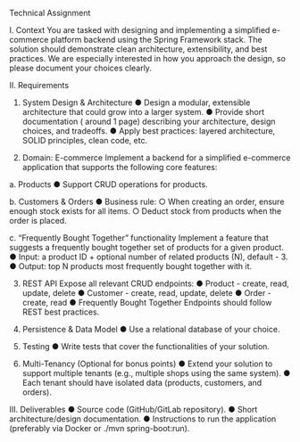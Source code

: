 Technical Assignment

I. Context
You are tasked with designing and implementing a simplified e-commerce platform backend using the Spring Framework stack. The solution should demonstrate clean
architecture, extensibility, and best practices.
We are especially interested in how you approach the design, so please document your choices clearly.

II. Requirements

1. System Design & Architecture
● Design a modular, extensible architecture that could grow into a larger system.
● Provide short documentation ( around 1 page) describing your architecture, design choices, and tradeoffs.
● Apply best practices: layered architecture, SOLID principles, clean code, etc.

2. Domain: E-commerce
Implement a backend for a simplified e-commerce application that supports the
following core features:

a. Products
● Support CRUD operations for products.

b. Customers & Orders
● Business rule:
○ When creating an order, ensure enough stock exists for all items.
○ Deduct stock from products when the order is placed.

c. “Frequently Bought Together” functionality
Implement a feature that suggests a frequently bought together set of products for a given product.
● Input: a product ID + optional number of related products (N), default - 3.
● Output: top N products most frequently bought together with it.

3. REST API
Expose all relevant CRUD endpoints:
● Product - create, read, update, delete
● Customer - create, read, update, delete
● Order - create, read
● Frequently Bought Together
Endpoints should follow REST best practices.

4. Persistence & Data Model
● Use a relational database of your choice.

5. Testing
● Write tests that cover the functionalities of your solution.

6. Multi-Tenancy (Optional for bonus points)
● Extend your solution to support multiple tenants (e.g., multiple shops using the same system).
● Each tenant should have isolated data (products, customers, and orders).

III. Deliverables
● Source code (GitHub/GitLab repository).
● Short architecture/design documentation.
● Instructions to run the application (preferably via Docker or ./mvn spring-boot:run).
